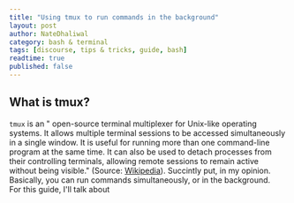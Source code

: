 ```yaml
---
title: "Using tmux to run commands in the background"
layout: post
author: NateDhaliwal
category: bash & terminal
tags: [discourse, tips & tricks, guide, bash]
readtime: true
published: false
---
```


## What is tmux?
`tmux` is an " open-source terminal multiplexer for Unix-like operating systems. It allows multiple terminal sessions to be accessed simultaneously in a single window. It is useful for running more than one command-line program at the same time. It can also be used to detach processes from their controlling terminals, allowing remote sessions to remain active without being visible." (Source: [Wikipedia](https://en.wikipedia.org/wiki/Tmux)). Succintly put, in my opinion. Basically, you can run commands simultaneously, or in the background. <br>
For this guide, I'll talk about 
